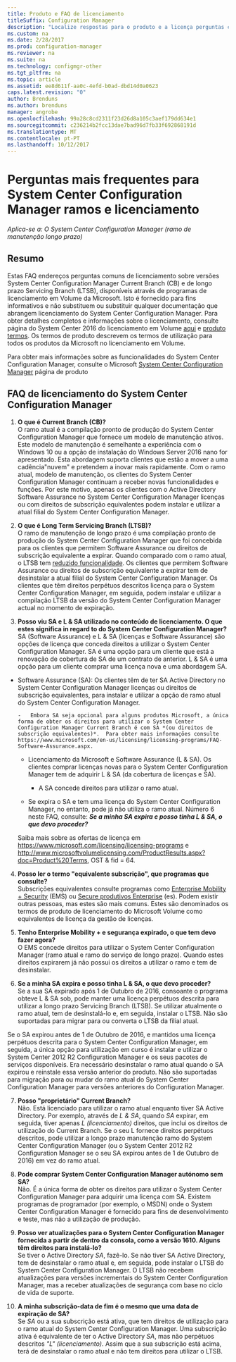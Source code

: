 ```yaml
---
title: Produto e FAQ de licenciamento
titleSuffix: Configuration Manager
description: "Localize respostas para o produto e a licença perguntas comuns para o System Center Configuration Manager."
ms.custom: na
ms.date: 2/28/2017
ms.prod: configuration-manager
ms.reviewer: na
ms.suite: na
ms.technology: configmgr-other
ms.tgt_pltfrm: na
ms.topic: article
ms.assetid: ee8d611f-aa0c-4efd-b0ad-dbd14d0a0623
caps.latest.revision: "0"
author: Brenduns
ms.author: brenduns
manager: angrobe
ms.openlocfilehash: 99a28c8cd2311f23d26d8a105c3aef179dd634e1
ms.sourcegitcommit: c236214b2fcc13dae7bad96d7fb33f692868191d
ms.translationtype: MT
ms.contentlocale: pt-PT
ms.lasthandoff: 10/12/2017
---
```

# <a name="frequently-asked-questions-for-system-center-configuration-manager-branches-and-licensing"></a>Perguntas mais frequentes para System Center Configuration Manager ramos e licenciamento

 *Aplica-se a: O System Center Configuration Manager (ramo de manutenção longo prazo)*

## <a name="summary"></a>Resumo
Estas FAQ endereços perguntas comuns de licenciamento sobre versões System Center Configuration Manager Current Branch (CB) e de longo prazo Servicing Branch (LTSB), disponíveis através de programas de licenciamento em Volume da Microsoft. Isto é fornecido para fins informativos e não substituem ou substituir qualquer documentação que abrangem licenciamento do System Center Configuration Manager. Para obter detalhes completos e informações sobre o licenciamento, consulte página do System Center 2016 do licenciamento em Volume [aqui](https://www.microsoft.com/licensing/product-licensing/system-center-2016.aspx) e [produto termos](http://www.microsoft.com/licensing/about-licensing/product-licensing.aspx). Os termos de produto descrevem os termos de utilização para todos os produtos da Microsoft no licenciamento em Volume.

Para obter mais informações sobre as funcionalidades do System Center Configuration Manager, consulte o Microsoft [System Center Configuration Manager](https://www.microsoft.com/cloud-platform/system-center-configuration-manager) página de produto




## <a name="system-center-configuration-manager-licensing-faq"></a>FAQ de licenciamento do System Center Configuration Manager

1.  **O que é Current Branch (CB)?**   
O ramo atual é a compilação pronto de produção do System Center Configuration Manager que fornece um modelo de manutenção ativos. Este modelo de manutenção é semelhante a experiência com o Windows 10 ou a opção de instalação do Windows Server 2016 nano for apresentado. Esta abordagem suporta clientes que estão a mover a uma cadência"nuvem" e pretendem a inovar mais rapidamente. Com o ramo atual, modelo de manutenção, os clientes do System Center Configuration Manager continuam a receber novas funcionalidades e funções. Por este motivo, apenas os clientes com o Active Directory Software Assurance no System Center Configuration Manager licenças ou com direitos de subscrição equivalentes podem instalar e utilizar a atual filial do System Center Configuration Manager.

2.  **O que é Long Term Servicing Branch (LTSB)?**  
O ramo de manutenção de longo prazo é uma compilação pronto de produção do System Center Configuration Manager que foi concebida para os clientes que permitem Software Assurance ou direitos de subscrição equivalente a expirar. Quando comparado com o ramo atual, o LTSB tem [reduzido funcionalidade](/sccm/core/understand/introduction-to-the-ltsb#features-that-are-not-available-in-the-ltsb-of-configuration-manager). Os clientes que permitem Software Assurance ou direitos de subscrição equivalente a expirar tem de desinstalar a atual filial do System Center Configuration Manager. Os clientes que têm direitos perpétuos descritos licença para o System Center Configuration Manager, em seguida, podem instalar e utilizar a compilação LTSB da versão do System Center Configuration Manager actual no momento de expiração.

3.  **Posso viu SA e L & SA utilizado no conteúdo de licenciamento. O que estes significa in regard to do System Center Configuration Manager?**    
SA (Software Assurance) e L & SA (licenças e Software Assurance) são opções de licença que conceda direitos a utilizar o System Center Configuration Manager. SA é uma opção para um cliente que está a renovação de cobertura de SA de um contrato de anterior. L & SA é uma opção para um cliente comprar uma licença nova e uma abordagem SA.
  - Software Assurance (SA): Os clientes têm de ter SA Active Directory no System Center Configuration Manager licenças ou direitos de subscrição equivalentes, para instalar e utilizar a opção de ramo atual do System Center Configuration Manager.    

        -   Embora SA seja opcional para alguns produtos Microsoft, a única forma de obter os direitos para utilizar o System Center Configuration Manager Current Branch é com SA *(ou direitos de subscrição equivalentes)*.  Para obter mais informações consulte https://www.microsoft.com/en-us/licensing/licensing-programs/FAQ-Software-Assurance.aspx.

      - Licenciamento da Microsoft e Software Assurance (L & SA). Os clientes comprar licenças novas para o System Center Configuration Manager tem de adquirir L & SA (da cobertura de licenças e SA).   

         - A SA concede direitos para utilizar o ramo atual.

       - Se expira o SA e tem uma licença do System Center Configuration Manager, no entanto, pode já não utiliza o ramo atual. Número 6 neste FAQ, consulte: ***Se a minha SA expira e posso tinha L & SA, o que devo proceder?***

       Saiba mais sobre as ofertas de licença em https://www.microsoft.com/licensing/licensing-programs e http://www.microsoftvolumelicensing.com/ProductResults.aspx?doc=Product%20Terms, OST & fid = 64.

4.  **Posso ler o termo "equivalente subscrição", que programas que consulte?**   
       Subscrições equivalentes consulte programas como [Enterprise Mobility + Security](http://www.microsoftvolumelicensing.com/ProductResults.aspx?doc=Product%20Terms,OST&fid=51) (EMS) ou [Secure produtivos Enterprise](https://www.microsoft.com/secure-productive-enterprise/default.aspx) (es). Podem existir outras pessoas, mas estes são mais comuns. Estes são denominados os termos de produto de licenciamento do Microsoft Volume como equivalentes de licença da gestão de licenças.

5.  **Tenho Enterprise Mobility + e segurança expirado, o que tem devo fazer agora?**  
       O EMS concede direitos para utilizar o System Center Configuration Manager (ramo atual e ramo do serviço de longo prazo). Quando estes direitos expirarem já não possui os direitos a utilizar o ramo e tem de desinstalar.  

6.  **Se a minha SA expira e posso tinha L & SA, o que devo proceder?**   
   Se a sua SA expirado após 1 de Outubro de 2016, consoante o programa obteve L & SA sob, pode manter uma licença perpétuos descrita para utilizar a longo prazo Servicing Branch (LTSB). Se utilizar atualmente o ramo atual, tem de desinstalá-lo e, em seguida, instalar o LTSB. Não são suportadas para migrar para ou converta o LTSB da filial atual.

  Se o SA expirou antes de 1 de Outubro de 2016, e mantidos uma licença perpétuos descrita para o System Center Configuration Manager, em seguida, a única opção para utilização em curso é instalar e utilizar o System Center 2012 R2 Configuration Manager e os seus pacotes de serviços disponíveis. Era necessário desinstalar o ramo atual quando o SA expirou e reinstale essa versão anterior do produto. Não são suportadas para migração para ou mudar do ramo atual do System Center Configuration Manager para versões anteriores do Configuration Manager.

7. **Posso "proprietário" Current Branch?**   
  Não. Está licenciado para utilizar o ramo atual enquanto tiver SA Active Directory. Por exemplo, através de *L & SA*, quando *SA* expirar, em seguida, tiver apenas *L (licenciamento)* direitos, que inclui os direitos de utilização do Current Branch. Se o seu L fornece direitos perpétuos descritos, pode utilizar a longo prazo manutenção ramo do System Center Configuration Manager (ou o System Center 2012 R2 Configuration Manager se o seu SA expirou antes de 1 de Outubro de 2016) em vez do ramo atual.

8. **Pode comprar System Center Configuration Manager autónomo sem SA?**      
  Não.  É a única forma de obter os direitos para utilizar o System Center Configuration Manager para adquirir uma licença com SA. Existem programas de programador (por exemplo, o MSDN) onde o System Center Configuration Manager é fornecido para fins de desenvolvimento e teste, mas não a utilização de produção.

9. **Posso ver atualizações para o System Center Configuration Manager fornecida a partir de dentro da consola, como a versão 1610. Alguns têm direitos para instalá-lo?**   
  Se tiver o Active Directory *SA*, fazê-lo. Se não tiver SA Active Directory, tem de desinstalar o ramo atual e, em seguida, pode instalar o LTSB do System Center Configuration Manager. O LTSB não recebem atualizações para versões incrementais do System Center Configuration Manager, mas a receber atualizações de segurança com base no ciclo de vida de suporte.

10. **A minha subscrição-data de fim é o mesmo que uma data de expiração de SA?**    
  Se *SA* ou a sua subscrição está ativa, que tem direitos de utilização para o ramo atual do System Center Configuration Manager. Uma subscrição ativa é equivalente de ter o Active Directory *SA*, mas não perpétuos descritos *"L" (licenciamento)*. Assim que a sua subscrição está acima, terá de desinstalar o ramo atual e não tem direitos para utilizar o LTSB.

